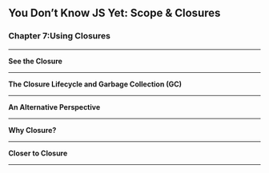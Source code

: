 ## You Don’t Know JS Yet: Scope & Closures


### Chapter 7:Using Closures

***
  
  **See the Closure**

***

  **The Closure Lifecycle and Garbage Collection (GC)**

***

  **An Alternative Perspective**

***

  **Why Closure?**

***

  **Closer to Closure**

***


